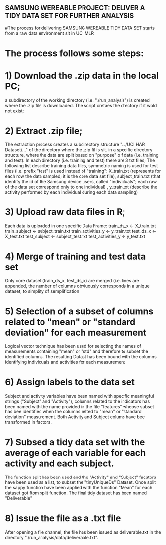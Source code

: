 
## SAMSUNG WEREABLE PROJECT: DELIVER A TIDY DATA SET FOR FURTHER ANALYSIS
#The process for delivering SAMSUNG WEREABLE TIDY DATA SET starts from a raw data environment sit in UCI MLR
# The process follows some steps:
# 1) Download the .zip data in the local PC;
a subdirectory of the working directory (i.e. "./run_analysis") is created where the .zip file is downloaded. The script cretaes the drectory if it wold not exist;
# 2) Extract .zip file;
The extraction process creates a subdirectory structure ".../UCI HAR Dataset/..." of the directory where the .zip fil is sit. in a specific directory structure, where the data are split based on "purpose" o f data (i.e. training and test). In each directory (i.e. training and test) there are 3 txt files; The following list describe training data files, symmetric naming is used for test files (i.e. prefix "test" is used instead of "training":  X_train.txt (represents for each row the data sampled; it is the core data set file), subject_train.txt (that identify the id of the Samsung device users, called "individuals"; each raw of the data set correspond only to one individual) , y_train.txt (describe the activity performed by each individual during each data sampling)
# 3) Upload raw data files in R;
Each data is uploaded in one specific Data Frame: 
train_ds_x <- X_train.txt
train_subject <- subject_train.txt
train_activities_y <- y_train.txt
test_ds_x <- X_test.txt
test_subject <- subject_test.txt
test_activities_y <- y_test.txt
# 4) Merge of training and test data set
Only core dataset (train_ds_x, test_ds_x) are merged (i.e. lines are appended, the number of columns obviuously corresponds in a unique dataset, to simplify df semplification
# 5) Selection of a subset of columns related to "mean" or "standard deviation" for each measurement
Logical vector technique has been used for selecting the names of measurements containing "mean" or "std" and therefore to subset the identified columns. 
The resulting Datast has been bound with the columns identifying individuals and activities for each measurement 
# 6) Assign labels to the data set
Subject and activity variables have been named with specific meaningful strings ("Subject" and "Activity"), columns related to the indicators has been named with the name provided in the file "features" wheose subset has bee identified when the columns relted to "mean" or "standard deviation" measurement. Both Activity and Subject colums have bee transformed in factors. 
# 7) Subsed a tidy data set  with the average of each variable for each activity and each subject.
The function split has been used and the "Activity" and "Subject" facstors have been used as a list, to subset the "tinyUniqueDs" Dataset. Once split the sappy function have been applied with the function "Mean" for each dataset got ftom split function. The final tidy dataset has been named "Deliverable"
# 8) Issue the file as a .txt file
After opening a file channel, the file has been issued as deliverable.txt in the directory "./run_analysis/data/deliverable.txt".
